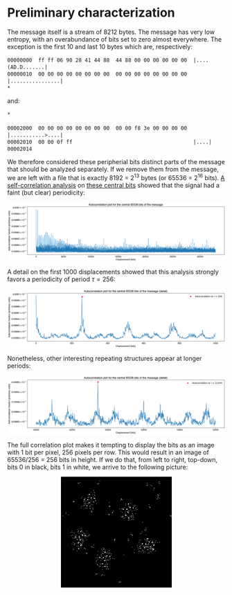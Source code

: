 # Preliminary characterization
The message itself is a stream of 8212 bytes. The message has very low entropy, with an overabundance of bits set to zero almost everywhere. The exception is the first 10 and last 10 bytes which are, respectively:

```
00000000  ff ff 06 90 28 41 44 88  44 88 00 00 00 00 00 00  |....(AD.D.......|
00000010  00 00 00 00 00 00 00 00  00 00 00 00 00 00 00 00  |................|
*
```
and:
```
*

00002000  00 00 00 00 00 00 00 00  00 00 f8 3e 00 00 00 00  |...........>....|
00002010  00 00 0f ff                                       |....|
00002014
```

We therefore considered these peripherial bits distinct parts of the message that should be analyzed separately. If we remove them from the message, we are left with a file that is exactly 8192 = 2<sup>13</sup> bytes (or 65536 = 2<sup>16</sup> bits). [A self-correlation analysis](tools/Autocorrelation.ipynb)  on [these central bits](https://discordapp.com/users/monarchofshadow) showed that the signal had a faint (but clear) periodicity:

<img src="../visual/autocorr.png" align="center" />

A detail on the first 1000 displacements showed that this analysis strongly favors a periodicity of period $\tau=256$:

<img src="../visual/autocorr_detail.png" align="center" />

Nonetheless, other interesting repeating structures appear at longer periods:

<img src="../visual/autocorr_far.png" align="center" />

The full correlation plot makes it tempting to display the bits as an image with 1 bit per pixel, 256 pixels per row. This would result in an image of 65536/256 = 256 bits in height. If we do that, from left to right, top-down, bits 0 in black, bits 1 in white, we arrive to the following picture:

<center><img src="../../Candidates/visual/original_square.png" align="center" /></center>
